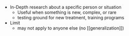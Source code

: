 - In-Depth research about a specific person or situation
	- Useful when something is new, complex, or rare
	- testing ground for new treatment, training programs
- Limit
	- may not apply to anyone else (no [[generalization]])
